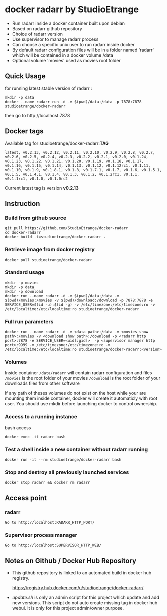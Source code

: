 # docker radarr by StudioEtrange

* Run radarr inside a docker container built upon debian
* Based on radarr github repository
* Choice of radarr version
* Use supervisor to manage radarr process
* Can choose a specific unix user to run radarr inside docker
* By default radarr configuration files will be in a folder named 'radarr' which will be contained in a docker volume /data
* Optional volume 'movies' used as movies root folder

## Quick Usage

for running latest stable version of radarr :

	mkdir -p data
	docker --name radarr run -d -v $(pwd)/data:/data -p 7878:7878 studioetrange/docker-radarr

then go to http://localhost:7878

## Docker tags

Available tag for studioetrange/docker-radarr:__TAG__

	latest, v0.2.13, v0.2.12, v0.2.11, v0.2.10, v0.2.9, v0.2.8, v0.2.7, v0.2.6, v0.2.5, v0.2.4, v0.2.3, v0.2.2, v0.2.1, v0.2.0, v0.1.24, v0.1.23, v0.1.22, v0.1.21, v0.1.20, v0.1.19, v0.1.18, v0.1.17, v0.1.16, v0.1.15, v0.1.14, v0.1.13, v0.1.12, v0.1.12rc1, v0.1.11, v0.1.10, v0.1.9, v0.1.8.1, v0.1.8, v0.1.7.1, v0.1.7, v0.1.6, v0.1.5.1, v0.1.5, v0.1.4.1, v0.1.4, v0.1.3, v0.1.2, v0.1.2rc1, v0.1.1, v0.1.1rc1, v0.1.0, v0.1.0rc2

Current latest tag is version __v0.2.13__

## Instruction

### Build from github source

	git pull https://github.com/StudioEtrange/docker-radarr
	cd docker-radarr
	docker build -t=studioetrange/docker-radarr .

### Retrieve image from docker registry

	docker pull studioetrange/docker-radarr

### Standard usage

	mkdir -p movies
	mkdir -p data
	mkdir -p download
	docker run --name radarr -d -v $(pwd)/data:/data -v $(pwd)/movies:/movies -v $(pwd)/download:/download -p 7878:7878 -e SERVICE_USER=$(id -u):$(id -g) -v /etc/timezone:/etc/timezone:ro -v /etc/localtime:/etc/localtime:ro studioetrange/docker-radarr

### Full run parameters

	docker run --name radarr -d -v <data path>:/data -v <movies show path>:/movies -v <download show path>:/download -p <radarr http port>:7878 -e SERVICE_USER=<uid[:gid]>  -p <supervisor manager http port>:9999 -v /etc/timezone:/etc/timezone:ro -v /etc/localtime:/etc/localtime:ro studioetrange/docker-radarr:<version>

### Volumes

Inside container
`/data/radarr` will contain radarr configuration and files
`/movies` is the root folder of your movies
`/download` is the root folder of your downloads files from other software

If any path of theses volumes do not exist on the host while your are mounting them inside container, docker will create it automaticly with root user. You should use mkdir before launching docker to control ownership.


### Access to a running instance

bash access

	docker exec -it radarr bash

### Test a shell inside a new container without radarr running

	docker run -it --rm studioetrange/docker-radarr bash

### Stop and destroy all previously launched services

	docker stop radarr && docker rm radarr

## Access point

### radarr

	Go to http://localhost:RADARR_HTTP_PORT/

### Supervisor process manager

	Go to http://localhost:SUPERVISOR_HTTP_WEB/

## Notes on Github / Docker Hub Repository

* This github repository is linked to an automated build in docker hub registry.

	https://registry.hub.docker.com/u/studioetrange/docker-radarr/

* _update.sh_ is only an admin script for this project which update and add new versions. This script do not auto create missing tag in docker hub webui. It is only for this project admin/owner purpose.
